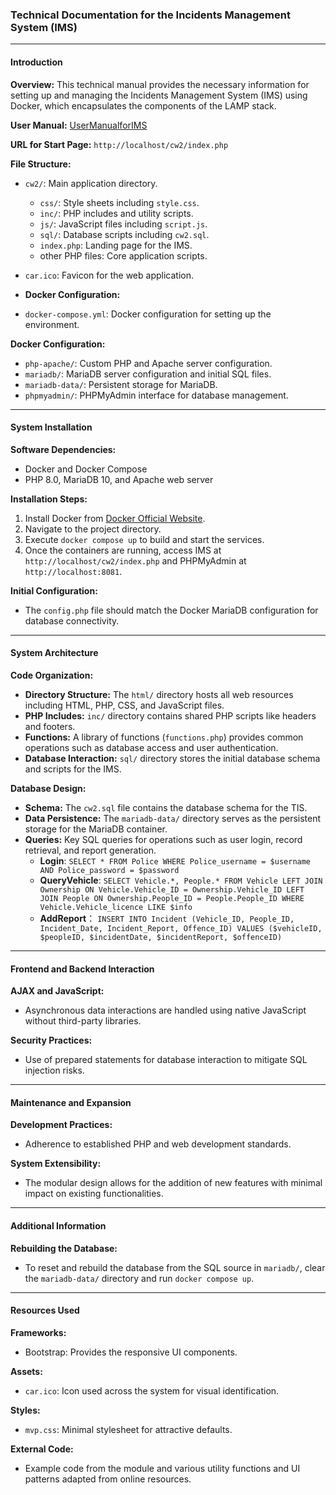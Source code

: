 ### Technical Documentation for the Incidents Management System (IMS)

---

#### Introduction

**Overview:** 
This technical manual provides the necessary information for setting up and managing the Incidents Management System (IMS) using Docker, which encapsulates the components of the LAMP stack.

**User Manual:** [UserManualforIMS](https://github.com/ZacharyGao/Incidents-Management-system/blob/main/User%20Manual%20for%20Incidents%20Management%20System%20(IMS).pdf)

**URL for Start Page:** 
`http://localhost/cw2/index.php`

**File Structure:**

- `cw2/`: Main application directory.
  - `css/`: Style sheets including `style.css`.
  - `inc/`: PHP includes and utility scripts.
  - `js/`: JavaScript files including `script.js`.
  - `sql/`: Database scripts including `cw2.sql`.
  - `index.php`: Landing page for the IMS.
  - other PHP files: Core application scripts.
- `car.ico`: Favicon for the web application.
- **Docker Configuration:**

- `docker-compose.yml`: Docker configuration for setting up the environment.

**Docker Configuration:**

- `php-apache/`: Custom PHP and Apache server configuration.
- `mariadb/`: MariaDB server configuration and initial SQL files.
- `mariadb-data/`: Persistent storage for MariaDB.
- `phpmyadmin/`: PHPMyAdmin interface for database management.

---

#### System Installation

**Software Dependencies:**

- Docker and Docker Compose
- PHP 8.0, MariaDB 10, and Apache web server

**Installation Steps:**

1. Install Docker from [Docker Official Website](https://www.docker.com/products/docker-desktop/).
2. Navigate to the project directory.
3. Execute `docker compose up` to build and start the services.
4. Once the containers are running, access IMS at `http://localhost/cw2/index.php` and PHPMyAdmin at `http://localhost:8081`.

**Initial Configuration:**

- The `config.php` file should match the Docker MariaDB configuration for database connectivity.

---

#### System Architecture

**Code Organization:**

- **Directory Structure:** The `html/` directory hosts all web resources including HTML, PHP, CSS, and JavaScript files.
- **PHP Includes:** `inc/` directory contains shared PHP scripts like headers and footers.
- **Functions:** A library of functions (`functions.php`) provides common operations such as database access and user authentication.
- **Database Interaction:** `sql/` directory stores the initial database schema and scripts for the IMS.

**Database Design:**

- **Schema:** The `cw2.sql` file contains the database schema for the TIS.
- **Data Persistence:** The `mariadb-data/` directory serves as the persistent storage for the MariaDB container.
- **Queries:** Key SQL queries for operations such as user login, record retrieval, and report generation.
  - **Login**: `SELECT * FROM Police WHERE Police_username = $username AND Police_password = $password`
  - **QueryVehicle**: `SELECT Vehicle.*, People.* FROM Vehicle LEFT JOIN Ownership ON Vehicle.Vehicle_ID = Ownership.Vehicle_ID LEFT JOIN People ON Ownership.People_ID = People.People_ID WHERE Vehicle.Vehicle_licence LIKE $info`
  - **AddReport**： `INSERT INTO Incident (Vehicle_ID, People_ID, Incident_Date, Incident_Report, Offence_ID) VALUES ($vehicleID, $peopleID, $incidentDate, $incidentReport, $offenceID)`


---

#### Frontend and Backend Interaction

**AJAX and JavaScript:** 

- Asynchronous data interactions are handled using native JavaScript without third-party libraries.

**Security Practices:**

- Use of prepared statements for database interaction to mitigate SQL injection risks.

---

#### Maintenance and Expansion

**Development Practices:**

- Adherence to established PHP and web development standards.

**System Extensibility:**

- The modular design allows for the addition of new features with minimal impact on existing functionalities.

---

#### Additional Information

**Rebuilding the Database:**

- To reset and rebuild the database from the SQL source in `mariadb/`, clear the `mariadb-data/` directory and run `docker compose up`.

---

#### Resources Used

**Frameworks:**

- Bootstrap: Provides the responsive UI components.

**Assets:**

- `car.ico`: Icon used across the system for visual identification.

**Styles:**

- `mvp.css`: Minimal stylesheet for attractive defaults.

**External Code:**

- Example code from the module and various utility functions and UI patterns adapted from online resources.
